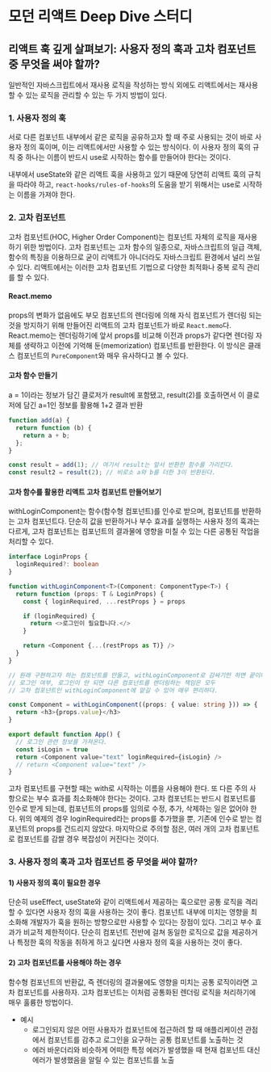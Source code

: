 # 모던 리액트 Deep Dive 스터디

## 리액트 훅 깊게 살펴보기: 사용자 정의 훅과 고차 컴포넌트 중 무엇을 써야 할까?

일반적인 자바스크립트에서 재사용 로직을 작성하는 방식 외에도 리액트에서는 재사용할 수 있는 로직을 관리할 수 있는 두 가지 방법이 있다.

### 1. 사용자 정의 훅

서로 다른 컴포넌트 내부에서 같은 로직을 공유하고자 할 때 주로 사용되는 것이 바로 사용자 정의 훅이며, 이는 리액트에서만 사용할 수 있는 방식이다. 이 사용자 정의 훅의 규칙 중 하나는 이름이 반드시 use로 시작하는 함수를 만들어야 한다는 것이다.

내부에서 useState와 같은 리액트 훅을 사용하고 있기 때문에 당연히 리액트 훅의 규칙을 따라야 하고, `react-hooks/rules-of-hooks`의 도움을 받기 위해서는 use로 시작하는 이름을 가져야 한다.

### 2. 고차 컴포넌트

고차 컴포넌트(HOC, Higher Order Component)는 컴포넌트 자체의 로직을 재사용하기 위한 방법이다. 고차 컴포넌트는 고차 함수의 일종으로, 자바스크립트의 일급 객체, 함수의 특징을 이용하므로 굳이 리액트가 아니더라도 자바스크립트 환경에서 널리 쓰일 수 있다. 리액트에서는 이러한 고차 컴포넌트 기법으로 다양한 최적화나 중복 로직 관리를 할 수 있다.

#### React.memo

props의 변화가 없음에도 부모 컴포넌트의 렌더링에 의해 자식 컴포넌트가 렌더링 되는 것을 방지하기 위해 만들어진 리액트의 고차 컴포넌트가 바로 `React.memo`다. React.memo는 렌더링하기에 앞서 props를 비교해 이전과 props가 같다면 렌더링 자체를 생략하고 이전에 기억해 둔(memorization) 컴포넌트를 반환한다. 이 방식은 클래스 컴포넌트의 `PureComponent`와 매우 유사하다고 볼 수 있다.

#### 고차 함수 만들기

a = 1이라는 정보가 담긴 클로저가 result에 포함됐고, result(2)를 호출하면서 이 클로저에 담긴 a=1인 정보를 활용해 1+2 결과 반환

```js
function add(a) {
  return function (b) {
    return a + b;
  };
}

const result = add(1); // 여기서 result는 앞서 반환한 함수를 가리킨다.
const result2 = result(2); // 비로소 a와 b를 더한 3이 반환된다.
```

#### 고차 함수를 활용한 리액트 고차 컴포넌트 만들어보기

withLoginComponent는 함수(함수형 컴포넌트)를 인수로 받으며, 컴포넌트를 반환하는 고차 컴포넌트다. 단순히 값을 반환하거나 부수 효과를 실행하는 사용자 정의 훅과는 다르게, 고차 컴포넌트는 컴포넌트의 결과물에 영향을 미칠 수 있는 다른 공통된 작업을 처리할 수 있다.

```ts
interface LoginProps {
  loginRequired?: boolean
}

function withLoginComponent<T>(Component: ComponentType<T>) {
  return function (props: T & LoginProps) {
    const { loginRequired, ...restProps } = props

    if (loginRequired) {
      return <>로그인이 필요합니다.</>
    }

    return <Component {...(restProps as T)} />
  }
}

// 원래 구현하고자 하는 컴포넌트를 만들고, withLoginComponent로 감싸기만 하면 끝이다.
// 로그인 여부, 로그인이 안 되면 다른 컴포넌트를 렌더링하는 책임은 모두
// 고차 컴포넌트인 withLoginComponent에 맡길 수 있어 매우 편리하다.

const Component = withLoginComponent((props: { value: string })) => {
  return <h3>{props.value}</h3>
}

export default function App() {
  // 로그인 관련 정보를 가져온다.
  const isLogin = true
  return <Component value="text" loginRequired={isLogin} />
  // return <Component value="text" />
}
```

고차 컴포넌트를 구현할 때는 with로 시작하는 이름을 사용해야 한다. 또 다른 주의 사항으로는 부수 효과를 최소화해야 한다는 것이다. 고차 컴포넌트는 반드시 컴포넌트를 인수로 받게 되는데, 컴포넌트의 props를 임의로 수정, 추가, 삭제하는 일은 없어야 한다. 위의 예제의 경우 loginRequired라는 props를 추가했을 뿐, 기존에 인수로 받는 컴포넌트의 props를 건드리지 않았다. 마지막으로 주의할 점은, 여러 개의 고차 컴포넌트로 컴포넌트를 감쌀 경우 복잡성이 커진다는 것이다.

### 3. 사용자 정의 훅과 고차 컴포넌트 중 무엇을 써야 할까?

#### 1) 사용자 정의 훅이 필요한 경우

단순히 useEffect, useState와 같이 리액트에서 제공하는 훅으로만 공통 로직을 격리할 수 있다면 사용자 정의 훅을 사용하는 것이 좋다. 컴포넌트 내부에 미치는 영향을 최소화해 개발자가 훅을 원하는 방향으로만 사용할 수 있다는 장점이 있다. 그리고 부수 효과가 비교적 제한적이다. 단순히 컴포넌트 전반에 걸쳐 동일한 로직으로 값을 제공하거나 특정한 훅의 작동을 취하게 하고 싶다면 사용자 정의 훅을 사용하는 것이 좋다.

#### 2) 고차 컴포넌트를 사용해야 하는 경우

함수형 컴포넌트의 반환값, 즉 렌더링의 결과물에도 영향을 미치는 공통 로직이라면 고차 컴포넌트를 사용하자. 고차 컴포넌트는 이처럼 공통화된 렌더링 로직을 처리하기에 매우 훌륭한 방법이다.

- 예시
  - 로그인되지 않은 어떤 사용자가 컴포넌트에 접근하려 할 때 애플리케이션 관점에서 컴포넌트를 감추고 로그인을 요구하는 공통 컴포넌트를 노출하는 것
  - 에러 바운더리와 비슷하게 어떠한 특정 에러가 발생했을 때 현재 컴포넌트 대신 에러가 발생했음을 알릴 수 있는 컴포넌트를 노출
